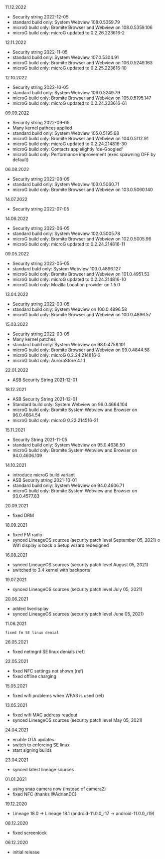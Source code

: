 11.12.2022

- Security string 2022-12-05
- standard build only: System Webview 108.0.5359.79
- microG build only: Bromite Browser and Webview on 108.0.5359.106
- microG build only: microG updated to 0.2.26.223616-2


12.11.2022

- Security string 2022-11-05
- standard build only: System Webview 107.0.5304.91
- microG build only: Bromite Browser and Webview on 106.0.5249.163 
- microG build only: microG updated to 0.2.25.223616-10


12.10.2022

- Security string 2022-10-05
- standard build only: System Webview 106.0.5249.79
- microG build only: Bromite Browser and Webview on 105.0.5195.147
- microG build only: microG updated to 0.2.24.223616-61


09.09.2022

- Security string 2022-09-05
- Many kernel pathces applied
- standard build only: System Webview 105.0.5195.68
- microG build only: Bromite Browser and Webview on 104.0.5112.91
- microG build only: microG updated to 0.2.24.214816-30
- microG build only: Contacts app slightly 'de-Googled'
- microG build only: Performance improvement (exec spawning OFF by default)


06.08.2022

- Security string 2022-08-05
- standard build only: System Webview 103.0.5060.71
- microG build only: Bromite Browser and Webview on 103.0.5060.140


14.07.2022

- Security string 2022-07-05


14.06.2022

- Security string 2022-06-05
- standard build only: System Webview 102.0.5005.78
- microG build only: Bromite Browser and Webview on 102.0.5005.96
- microG build only: microG updated to 0.2.24.214816-11


09.05.2022

- Security string 2022-05-05
- standard buld only: System Webview 100.0.4896.127
- microG build only: Bromite Browser and Webview on 101.0.4951.53
- microG build only: microG updated to 0.2.24.214816-10
- microG build only: Mozilla Location provider on 1.5.0


13.04.2022

- Security string 2022-03-05
- standard build only: System Webview on 100.0.4896.58
- microG build only: Bromite Browser and Webview on 100.0.4896.57


15.03.2022

- Security string 2022-03-05
- Many kernel patches
- standard build only: System Webview on 98.0.4758.101
- microG build only: Bromite Browser and Webview on 99.0.4844.58
- microG build only: microG 0.2.24.214816-2
- microG build only: AuroraStore 4.1.1


22.01.2022

- ASB Security String 2021-12-01


18.12.2021

- ASB Security String 2021-12-01
- Standard build only: System Webview on 96.0.4664.104 
- microG build only: Bromite System Webview and Browser on 96.0.4664.54
- microG build only: microG 0.22.214516-21


15.11.2021

- Security String 2021-11-05
- standard build only: System Webview on 95.0.4638.50
- microG build only: Bromite System Webview and Browser on 94.0.4606.109


14.10.2021

- introduce microG build variant
- ASB Security string 2021-10-01
- standard build only: System Webview on 94.0.4606.71
- microG build only: Bromite System Webview and Browser on 93.0.4577.83


20.09.2021

- fixed DRM


18.09.2021

- fixed FM radio
- synced LineageOS sources (security patch level September 05, 2021)
   o  Wifi display is back
   o  Setup wizard redesigned


16.08.2021

- synced LineageOS sources (security patch level August 05, 2021)
- switched to 3.4 kernel with backports


19.07.2021

- synced LineageOS sources (security patch level July 05, 2021)


20.06.2021

- added livedisplay
- synced LineageOS sources (security patch level June 05, 2021)


11.06.2021

    fixed fm SE linux denial

26.05.2021

- fixed netmgrd SE linux denials (ref)


22.05.2021

- fixed NFC settings not shown (ref)
- fixed offline charging


15.05.2021

- fixed wifi problems when WPA3 is used (ref)


13.05.2021

- fixed wifi MAC address readout
- synced LineageOS sources (security patch level May 05, 2021)


24.04.2021

- enable OTA updates
- switch to enforcing SE linux
- start signing builds


23.04.2021

- synced latest lineage sources


01.01.2021

- using snap camera now (instead of camera2)
- fixed NFC (thanks @AdrianDC)


19.12.2020

- Lineage 18.0 -> Lineage 18.1 (android-11.0.0_r17 -> android-11.0.0_r19)


08.12.2020

- fixed screenlock


06.12.2020

- initial release

